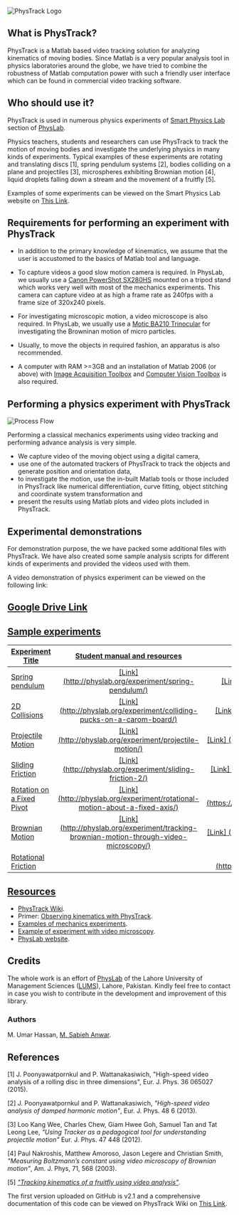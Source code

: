 ![PhysTrack Logo](http://i.imgur.com/5YFi1E8.png)

## What is PhysTrack?

PhysTrack is a Matlab based video tracking solution for analyzing kinematics of moving bodies. Since Matlab is a very popular analysis tool in physics laboratories around the globe, we have tried to combine the robustness of Matlab computation power with such a friendly user interface which can be found in commercial video tracking software.

## Who should use it?

PhysTrack is used in numerous physics experiments of [Smart Physics Lab](http://physlab.org/smart-physics/) section of [PhysLab](http://physlab.org/smart-physics/). 

Physics teachers, students and researchers can use PhysTrack to track the motion of moving bodies and investigate the underlying physics in many kinds of experiments. Typical examples of these experiments are rotating and translating discs [1], spring pendulum systems [2], bodies colliding on a plane and projectiles [3], microspheres exhibiting Brownian motion [4], liquid droplets falling down a stream and the movement of a fruitfly [5].

Examples of some experiments can be viewed on the Smart Physics Lab website on [This Link](http://physlab.org/smart-physics/).

## Requirements for performing an experiment with PhysTrack

* In addition to the primary knowledge of kinematics, we assume that the user is accustomed to the basics of Matlab tool and language.

* To capture videos a good slow motion camera is required. In PhysLab, we usually use a [Canon PowerShot SX280HS](https://www.cnet.com/products/canon-powershot-sx280-hs/review/) mounted on a tripod stand which works very well with most of the mechanics experiments. This camera can capture video at as high a frame rate as 240fps with a frame size of 320x240 pixels.

* For investigating microscopic motion, a video microscope is also required. In PhysLab, we usually use a [Motic BA210 Trinocular](http://www.motic.com/As_LifeSciences_UM_BA210/product_240.html) for investigating the Browninan motion of micro particles.

* Usually, to move the objects in required fashion, an apparatus is also recommended.

* A computer with RAM >=3GB and an installation of Matlab 2006 (or above) with [Image Acquisition Toolbox](https://www.mathworks.com/products/imaq.html) and [Computer Vision Toolbox](https://www.mathworks.com/products/computer-vision.html) is also required.

## Performing a physics experiment with PhysTrack

![Process Flow](http://i.imgur.com/iYiVtuD.png)

Performing a classical mechanics experiments using video tracking and performing advance analysis is very simple.

* We capture video of the moving object using a digital camera, 
* use one of the automated trackers of PhysTrack to track the objects and generate position and orientation data,
* to investigate the motion, use the in-built Matlab tools or those included in PhysTrack like numerical differentiation, curve fitting, object stitching and coordinate system transformation and
* present the results using Matlab plots and video plots included in PhysTrack.

## Experimental demonstrations
For demonstration purpose, the we have packed some additional files with PhysTrack. We have also created some sample analysis scripts for different kinds of experiments and provided the videos used with them.

A video demonstration of physics experiment can be viewed on the following link:
## <a href="https://drive.google.com/file/d/0B8JKsZMA1LM4OGg5WnQyM2w0bGM/view?usp=sharing">Google Drive Link

## Sample experiments
| Experiment Title | Student manual and resources | Sample Analysis Codes| Sample Videos|
| ------------------ |:----------:| :----------:|:----------:|
|	Spring pendulum	|	[Link]	(http://physlab.org/experiment/spring-pendulum/)	|	[Link]	(https://github.com/umartechboy/PhysTrack/blob/master/analyze1DSHM.m)	|	[Link]	(https://github.com/umartechboy/PhysTrack/tree/master/SampleVideos/SpringPendulum) 	|
|	2D Collisions	|	[Link]	(http://physlab.org/experiment/colliding-pucks-on-a-carom-board/)	|	[Link]	(https://github.com/umartechboy/PhysTrack/blob/master/analyze2DCollision.m)	|	[Link]	(https://github.com/umartechboy/PhysTrack/tree/master/SampleVideos/CaromPuck)	|
|	Projectile Motion	|	[Link]	(http://physlab.org/experiment/projectile-motion/)	|	[Link]	(https://github.com/umartechboy/PhysTrack/blob/master/analyzeProjectileMotion.m)	|	[Link]	(https://github.com/umartechboy/PhysTrack/tree/master/SampleVideos/Projectile%20Motion)	|
|	Sliding Friction	|	[Link]	(http://physlab.org/experiment/sliding-friction-2/)	|	[Link]	(https://github.com/umartechboy/PhysTrack/blob/master/analyzeSlidingFriction.m)	|	[Link]	(https://github.com/umartechboy/PhysTrack/tree/master/SampleVideos/SlidingFriction)	|
|	Rotation on a Fixed Pivot	|	[Link]	(http://physlab.org/experiment/rotational-motion-about-a-fixed-axis/)	|	[Link]	(https://github.com/umartechboy/PhysTrack/blob/master/analyzeRotationOnAFixedPivot.m)	|	[Link]	(https://github.com/umartechboy/PhysTrack/tree/master/SampleVideos/RotationOnAFixedPivot)	|
|	Brownian Motion	|	[Link]	(http://physlab.org/experiment/tracking-brownian-motion-through-video-microscopy/)	|	[Link]	(https://github.com/umartechboy/PhysTrack/blob/master/analyzeBrownianMotion.m)	|	[Link]	(https://github.com/umartechboy/PhysTrack/tree/master/SampleVideos/BrownianMotion)	|
|	Rotational Friction	|			|	[Link]	(https://github.com/umartechboy/PhysTrack/blob/master/analyzeRotationalFriction.m)	|	[Link]	(https://github.com/umartechboy/PhysTrack/blob/master/SampleVideos/RollingCylinder.MP4)	|

## Resources

* [PhysTrack Wiki](https://github.com/umartechboy/PhysTrack/wiki).
* Primer: [Observing kinematics with PhysTrack](http://physlab.org/wp-content/uploads/2016/03/primer_videoTracking.pdf).
* [Examples of mechanics experiments](http://physlab.org/tag/mechanics/).
* [Example of experiment with video microscopy](http://physlab.org/experiment/tracking-brownian-motion-through-video-microscopy/).
* [PhysLab website](http://physlab.org/).

## Credits

The whole work is an effort of <a href="http://physlab.org/">PhysLab</a> of the Lahore University of Management Sciences (<a href="https://lums.edu.pk/">LUMS</a>), Lahore, Pakistan. Kindly feel free to contact in case you wish to contribute in the development and improvement of this library.

### Authors

M. Umar Hassan, [M. Sabieh Anwar](http://physlab.org/muhammad-sabieh-anwar-personal/).

## References

[1] J. Poonyawatpornkul and P. Wattanakasiwich, "High-speed video analysis of a rolling disc in three dimensions", Eur. J. Phys. 36 065027 (2015).

[2] J. Poonyawatpornkul and P. Wattanakasiwich, _"High-speed video analysis of damped harmonic motion"_, Eur. J. Phys. 48 6 (2013).

[3] Loo Kang Wee, Charles Chew, Giam Hwee Goh, Samuel Tan and Tat Leong Lee, _"Using Tracker as a pedagogical tool for understanding projectile motion"_ Eur. J. Phys. 47 448 (2012).

[4] Paul Nakroshis, Matthew Amoroso, Jason Legere and Christian Smith, _"Measuring Boltzmann’s constant using video microscopy of Brownian motion"_, Am. J. Phys, 71, 568 (2003).

[5] [_"Tracking kinematics of a fruitfly using video analysis"_](http://goo.gl/ljypdC).

The first version uploaded on GitHub is v2.1 and a comprehensive documentation of this code can be viewed on PhysTrack Wiki on <a href="https://github.com/umartechboy/PhysTrack/wiki">This Link</a>. 

